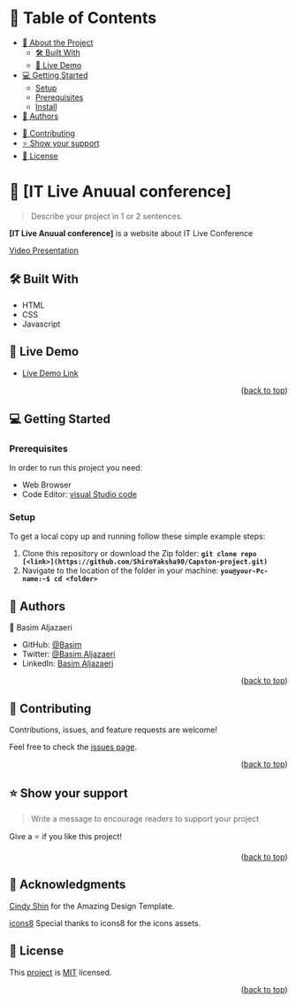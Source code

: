 <a name="readme-top"></a>

# 📗 Table of Contents

- [📖 About the Project](#about-project)
  - [🛠 Built With](#built-with)
    <!-- - [Tech Stack](#tech-stack) -->
    <!-- - [Key Features](#key-features) -->
  - [🚀 Live Demo](#live-demo)
- [💻 Getting Started](#getting-started)
  - [Setup](#setup)
  - [Prerequisites](#prerequisites)
  - [Install](#install)
    <!-- - [Usage](#usage) -->
    <!-- - [Run tests](#run-tests) -->
    <!-- - [Deployment](#triangular_flag_on_post-deployment) -->
- [👥 Authors](#authors)
<!-- - [🔭 Future Features](#future-features) -->
- [🤝 Contributing](#contributing)
- [⭐️ Show your support](#support)
  <!-- - [🙏 Acknowledgements](#acknowledgements) -->
  <!-- - [❓ FAQ](#faq) -->
- [📝 License](#license)

<!-- PROJECT DESCRIPTION -->

# 📖 [IT Live Anuual conference] <a name="about-project"></a>

> Describe your project in 1 or 2 sentences.

**[IT Live Anuual conference]** is a website about IT Live Conference

[Video Presentation](https://www.loom.com/share/9160b9208c9f41379bbf3dfe396ff78e)

## 🛠 Built With <a name="built-with"></a>

- HTML
- CSS
- Javascript

<!-- LIVE DEMO -->

## 🚀 Live Demo <a name="live-demo"></a>


- [Live Demo Link](https://shiroyaksha90.github.io/Capston-project/)

<p align="right">(<a href="#readme-top">back to top</a>)</p>

<!-- GETTING STARTED -->

## 💻 Getting Started <a name="getting-started"></a>


### Prerequisites

In order to run this project you need:

- Web Browser
- Code Editor: [visual Studio code](https://code.visualstudio.com/)


### Setup

To get a local copy up and running follow these simple example steps:
1. Clone this repository or download the Zip folder:
**``git clone repo [<link>](https://github.com/ShiroYaksha90/Capston-project.git)``**
1. Navigate to the location of the folder in your machine:
**``you@your-Pc-name:~$ cd <folder>``**




## 👥 Authors <a name="authors"></a>


👤 Basim Aljazaeri

- GitHub: [@Basim](https://github.com/ShiroYaksha90)
- Twitter: [@Basim Aljazaeri](https://twitter.com/Basim_AlJazaeri)
- LinkedIn: [Basim Aljazaeri](https://www.linkedin.com/in/basim-aljazaeri-603682201/)
<p align="right">(<a href="#readme-top">back to top</a>)</p>


## 🤝 Contributing <a name="contributing"></a>

Contributions, issues, and feature requests are welcome!

Feel free to check the [issues page](../../issues/).

<p align="right">(<a href="#readme-top">back to top</a>)</p>


## ⭐️ Show your support <a name="support"></a>

> Write a message to encourage readers to support your project

Give a ⭐️ if you like this project!

<p align="right">(<a href="#readme-top">back to top</a>)</p>

<!-- ACKNOWLEDGEMENTS -->

## 🙏 Acknowledgments <a name="acknowledgements"></a>

[Cindy Shin](https://www.behance.net/gallery/29845175/CC-Global-Summit-2015) for the Amazing Design Template.

[icons8](https://icons8.com/) Special thanks to icons8 for the icons assets.


## 📝 License <a name="license"></a>

This [project](https://github.com/ShiroYaksha90/Capston-project.git) is [MIT](https://github.com/ShiroYaksha90/Mobile-first/blob/main/LICENSE.md) licensed.

<p align="right">(<a href="#readme-top">back to top</a>)</p>
